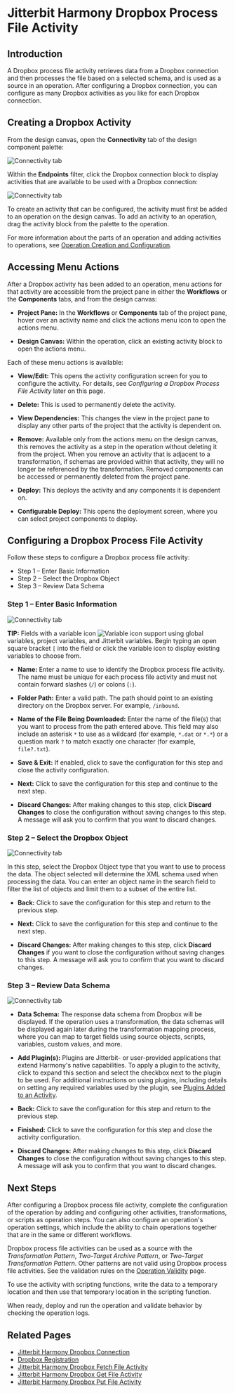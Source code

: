 # Jitterbit Harmony Dropbox Process File Activity


## Introduction

A Dropbox process file activity retrieves data from a Dropbox connection and then processes the file based on a selected
schema, and is used as a source in an operation. After configuring a Dropbox connection, you can configure as many
Dropbox activities as you like for each Dropbox connection.


## Creating a Dropbox Activity

From the design canvas, open the **Connectivity** tab of the design component palette:

![Connectivity tab](./assets/connectivity-tab.png)

Within the **Endpoints** filter, click the Dropbox connection block to display activities that are available to be used
with a Dropbox connection:

![Connectivity tab](./assets/dropbox-connection.png)

To create an activity that can be configured, the activity must first be added to an operation on the design canvas. To
add an activity to an operation, drag the activity block from the palette to the operation.

For more information about the parts of an operation and adding activities to operations, see [Operation Creation and
Configuration](https://success.jitterbit.com/display/CS/Operation+Creation+and+Configuration).


## Accessing Menu Actions

After a Dropbox activity has been added to an operation, menu actions for that activity are accessible from the project
pane in either the **Workflows** or the **Components** tabs, and from the design canvas:

- **Project Pane:** In the **Workflows** or **Components** tab of the project pane, hover over an activity name and
  click the actions menu icon to open the actions menu.

- **Design Canvas:** Within the operation, click an existing activity block to open the actions menu.

Each of these menu actions is available:

- **View/Edit:** This opens the activity configuration screen for you to configure the activity. For details, see
  *Configuring a Dropbox Process File Activity* later on this page.

- **Delete:** This is used to permanently delete the activity.

- **View Dependencies:** This changes the view in the project pane to display any other parts of the project that the
  activity is dependent on.

- **Remove:** Available only from the actions menu on the design canvas, this removes the activity as a step in the
  operation without deleting it from the project. When you remove an activity that is adjacent to a transformation, if
  schemas are provided within that activity, they will no longer be referenced by the transformation. Removed components
  can be accessed or permanently deleted from the project pane.

- **Deploy:** This deploys the activity and any components it is dependent on.

- **Configurable Deploy:** This opens the deployment screen, where you can select project components to deploy.


## Configuring a Dropbox Process File Activity

Follow these steps to configure a Dropbox process file activity:

- Step 1 – Enter Basic Information
- Step 2 – Select the Dropbox Object
- Step 3 – Review Data Schema

### Step 1 – Enter Basic Information

![Connectivity tab](./assets/dropbox-process-file-1.png)

**TIP:** Fields with a variable icon ![Variable icon](./assets/variable-icon.png) support using global variables,
project variables, and Jitterbit variables. Begin typing an open square bracket `[` into the field or click the variable
icon to display existing variables to choose from.

- **Name:** Enter a name to use to identify the Dropbox process file activity. The name must be unique for each process file
  activity and must not contain forward slashes (`/`) or colons (`:`).

- **Folder Path:** Enter a valid path. The path should point to an existing directory on the Dropbox server. For
  example, `/inbound`.

- **Name of the File Being Downloaded:** Enter the name of the file(s) that you want to process from the path entered
  above. This field may also include an asterisk `*` to use as a wildcard (for example, `*.dat` or `*.*`) or a question
  mark `?` to match exactly one character (for example, `file?.txt`).

- **Save & Exit:** If enabled, click to save the configuration for this step and close the activity configuration.

- **Next:** Click to save the configuration for this step and continue to the next step.

- **Discard Changes:** After making changes to this step, click **Discard Changes** to close the configuration without
  saving changes to this step. A message will ask you to confirm that you want to discard changes.

### Step 2 – Select the Dropbox Object

![Connectivity tab](./assets/dropbox-process-file-2.png)

In this step, select the Dropbox Object type that you want to use to process the data. The object selected will
determine the XML schema used when processing the data. You can enter an object name in the search field to filter the
list of objects and limit them to a subset of the entire list.

- **Back:** Click to save the configuration for this step and return to the previous step.

- **Next:** Click to save the configuration for this step and continue to the next step.

- **Discard Changes:** After making changes to this step, click **Discard Changes** if you want to close the
  configuration without saving changes to this step. A message will ask you to confirm that you want to discard changes.

### Step 3 – Review Data Schema

![Connectivity tab](./assets/dropbox-process-file-3.png)

- **Data Schema:** The response data schema from Dropbox will be displayed. If the operation uses a transformation, the
  data schemas will be displayed again later during the transformation mapping process, where you can map to target
  fields using source objects, scripts, variables, custom values, and more.

- **Add Plugin(s):** Plugins are Jitterbit- or user-provided applications that extend Harmony's native capabilities. To
  apply a plugin to the activity, click to expand this section and select the checkbox next to the plugin to be used.
  For additional instructions on using plugins, including details on setting any required variables used by the plugin,
  see [Plugins Added to an Activity](https://success.jitterbit.com/display/CS/Plugins+Added+to+an+Activity).

- **Back:** Click to save the configuration for this step and return to the previous step.

- **Finished:** Click to save the configuration for this step and close the activity configuration.

- **Discard Changes:** After making changes to this step, click **Discard Changes** to close the configuration without
  saving changes to this step. A message will ask you to confirm that you want to discard changes.


## Next Steps

After configuring a Dropbox process file activity, complete the configuration of the operation by adding and configuring
other activities, transformations, or scripts as operation steps. You can also configure an operation's operation
settings, which include the ability to chain operations together that are in the same or different workflows.

Dropbox process file activities can be used as a source with the _Transformation Pattern_, _Two-Target Archive Pattern_,
or _Two-Target Transformation Pattern_. Other patterns are not valid using Dropbox process file activities.
See the validation rules on the [Operation Validity](https://success.jitterbit.com/display/CS/Operation+Validity) page.

To use the activity with scripting functions, write the data to a temporary location and then use that temporary
location in the scripting function.

When ready, deploy and run the operation and validate behavior by checking the operation logs.


## Related Pages

- [Jitterbit Harmony Dropbox Connection](./connection.md)
- [Dropbox Registration](./registration.md)
- [Jitterbit Harmony Dropbox Fetch File Activity](./fetch-file-activity.md)
- [Jitterbit Harmony Dropbox Get File Activity](./get-file-activity.md)
- [Jitterbit Harmony Dropbox Put File Activity](./put-file-activity.md)
